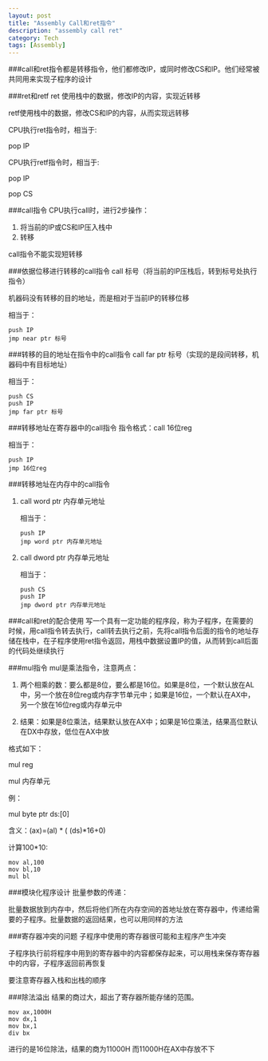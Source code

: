 ```yaml
---
layout: post
title: "Assembly Call和ret指令"
description: "assembly call ret"
category: Tech
tags: [Assembly]
---
```



###call和ret指令都是转移指令，他们都修改IP，或同时修改CS和IP。他们经常被共同用来实现子程序的设计

###ret和retf
ret 使用栈中的数据，修改IP的内容，实现近转移

retf使用栈中的数据，修改CS和IP的内容，从而实现远转移

CPU执行ret指令时，相当于: 

pop IP

CPU执行retf指令时，相当于: 

pop IP 

pop CS

###call指令
CPU执行call时，进行2步操作：

1. 将当前的IP或CS和IP压入栈中
2. 转移

call指令不能实现短转移

###依据位移进行转移的call指令
call 标号（将当前的IP压栈后，转到标号处执行指令）

机器码没有转移的目的地址，而是相对于当前IP的转移位移

相当于：

```
push IP
jmp near ptr 标号
```

###转移的目的地址在指令中的call指令
call far ptr 标号（实现的是段间转移，机器码中有目标地址）

相当于：

```
push CS
push IP
jmp far ptr 标号
```

###转移地址在寄存器中的call指令
指令格式：call 16位reg

相当于：

```
push IP
jmp 16位reg
```

###转移地址在内存中的call指令
1. call word ptr 内存单元地址

	相当于：

	```
	push IP
	jmp word ptr 内存单元地址
	```

2. call dword ptr 内存单元地址

	相当于：
	
	```
	push CS
	push IP
	jmp dword ptr 内存单元地址
	```
	
###call和ret的配合使用
写一个具有一定功能的程序段，称为子程序，在需要的时候，用call指令转去执行，call转去执行之前，先将call指令后面的指令的地址存储在栈中，在子程序使用ret指令返回，用栈中数据设置IP的值，从而转到call后面的代码处继续执行

###mul指令
mul是乘法指令，注意两点：

1. 两个相乘的数：要么都是8位，要么都是16位。如果是8位，一个默认放在AL中，另一个放在8位reg或内存字节单元中；如果是16位，一个默认在AX中，另一个放在16位reg或内存单元中

2. 结果：如果是8位乘法，结果默认放在AX中；如果是16位乘法，结果高位默认在DX中存放，低位在AX中放

格式如下：

mul reg

mul 内存单元

例：

mul byte ptr ds:[0]

含义：(ax)=(al) * ( (ds)*16+0)

计算100*10:

```
mov al,100
mov bl,10
mul bl
```
###模块化程序设计
批量参数的传递：

批量数据放到内存中，然后将他们所在内存空间的首地址放在寄存器中，传递给需要的子程序。批量数据的返回结果，也可以用同样的方法

###寄存器冲突的问题
子程序中使用的寄存器很可能和主程序产生冲突

子程序执行前将程序中用到的寄存器中的内容都保存起来，可以用栈来保存寄存器中的内容，子程序返回前再恢复

要注意寄存器入栈和出栈的顺序

###除法溢出
结果的商过大，超出了寄存器所能存储的范围。

```
mov ax,1000H
mov dx,1
mov bx,1
div bx
```

进行的是16位除法，结果的商为11000H  而11000H在AX中存放不下
